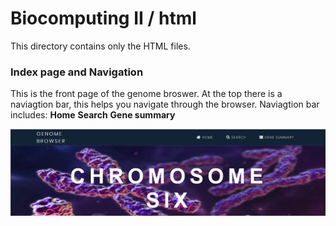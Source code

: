 Biocomputing II / html
======================

This directory contains only the HTML files.

### Index page and Navigation

This is the front page of the genome broswer. At the top there is a naviagtion bar, this helps you navigate through the browser.
Naviagtion bar includes:
**Home**
**Search**
**Gene summary**

![image](https://github.com/flolai/bbk_chromosome6/blob/master/html/frontpage.png)
